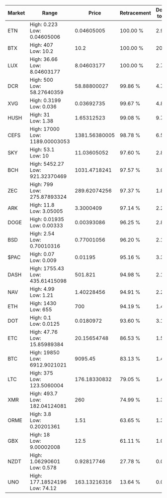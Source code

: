 | Market | Range | Price| Retracement | Doubles to 50% |
| --- | --- | --- | --- | --- |
| ETN | High: 0.223<br />Low: 0.04605006 | 0.04605005 | 100.00 % | 2.92 |
| BTX | High: 407<br />Low: 10.2 | 10.2 | 100.00 % | 20.45 |
| LUX | High: 36.66<br />Low: 8.04603177 | 8.04603177 | 100.00 % | 2.78 |
| DCR | High: 500<br />Low: 58.27640359 | 58.88800027 | 99.86 % | 4.74 |
| XVG | High: 0.3199<br />Low: 0.036 | 0.03692735 | 99.67 % | 4.82 |
| HUSH | High: 31<br />Low: 1.38 | 1.65312523 | 99.08 % | 9.79 |
| CEFS | High: 17000<br />Low: 1189.00003053 | 1381.56380005 | 98.78 % | 6.58 |
| SKY | High: 53.1<br />Low: 10 | 11.03605052 | 97.60 % | 2.86 |
| BCH | High: 5452.27<br />Low: 921.32370469 | 1031.4718241 | 97.57 % | 3.09 |
| ZEC | High: 799<br />Low: 275.87893324 | 289.62074256 | 97.37 % | 1.86 |
| ARK | High: 11.8<br />Low: 3.05005 | 3.3000409 | 97.14 % | 2.25 |
| DOGE | High: 0.01935<br />Low: 0.00333 | 0.00393086 | 96.25 % | 2.88 |
| BSD | High: 2.54<br />Low: 0.70010316 | 0.77001056 | 96.20 % | 2.10 |
| $PAC | High: 0.07<br />Low: 0.009 | 0.01195 | 95.16 % | 3.31 |
| DASH | High: 1755.43<br />Low: 435.61415098 | 501.821 | 94.98 % | 2.18 |
| NAV | High: 4.99<br />Low: 1.21 | 1.40228456 | 94.91 % | 2.21 |
| ETH | High: 1430<br />Low: 655 | 700 | 94.19 % | 1.49 |
| DOT | High: 0.1<br />Low: 0.0125 | 0.0180972 | 93.60 % | 3.11 |
| ETC | High: 47.76<br />Low: 15.85989384 | 20.15654748 | 86.53 % | 1.58 |
| BTC | High: 19850<br />Low: 6912.9021021 | 9095.45 | 83.13 % | 1.47 |
| LTC | High: 375<br />Low: 123.5060004 | 176.18330832 | 79.05 % | 1.41 |
| XMR | High: 493.7<br />Low: 182.04124081 | 260 | 74.99 % | 1.30 |
| ORME | High: 3.8<br />Low: 0.20201361 | 1.51 | 63.65 % | 1.33 |
| GBX | High: 18<br />Low: 9.00002008 | 12.5 | 61.11 % | 1.08 |
| NZDT | High: 1.06290601<br />Low: 0.578 | 0.92817746 | 27.78 % | 0.00 |
| UNO | High: 177.18524196<br />Low: 74.12 | 163.13216316 | 13.64 % | 0.00 |
